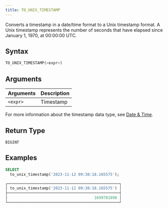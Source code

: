```yaml
---
title: TO_UNIX_TIMESTAMP
---
```


Converts a timestamp in a date/time format to a Unix timestamp format. A Unix timestamp represents the number of seconds that have elapsed since January 1, 1970, at 00:00:00 UTC.

## Syntax

```sql
TO_UNIX_TIMESTAMP(<expr>)
```

## Arguments

| Arguments   | Description         |
| ----------- | ------------------- |
| `<expr>`    | Timestamp           |

For more information about the timestamp data type, see [Date & Time](../../00-sql-reference/10-data-types/datetime.md).

## Return Type

`BIGINT`

## Examples

```sql
SELECT
  to_unix_timestamp('2023-11-12 09:38:18.165575');

┌─────────────────────────────────────────────────┐
│ to_unix_timestamp('2023-11-12 09:38:18.165575') │
├─────────────────────────────────────────────────┤
│                                      1699781898 │
└─────────────────────────────────────────────────┘
```